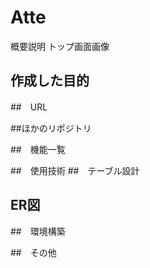 # Atte
概要説明
トップ画面画像

## 作成した目的

##　URL

##ほかのリポジトリ

##　機能一覧

##　使用技術
##　テーブル設計
## ER図
##　環境構築

##　その他
